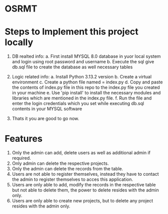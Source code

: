# OSRMT

# **Steps to Implement this project locally**

1. DB realted info:
   a. First install MYSQL 8.0 database in yuor local system and login using root password and username
   b. Execute the sql give db.sql file to create the database as well necessary tables

2. Logic related info:
   a. Install Python 3.13.2 version
   b. Create a virtual environment
   c. Create a python file named = index.py
   d. Copy and paste the contents of index.py file in this repo to the index.py file you created in your machine
   e. Use 'pip install' to install the necessary modules and libraries which are mentioned in the index.py file.
   f. Run the file and enter the login credentials which you set while executing db.sql contents in your MYSQL software

4. Thats it you are good to go now.


# **Features**

1. Only the admin can add, delete users as well as additional admin if required.
2. Only admin can delete the respective projects.
3. Only the admin can delete the records from the table.
4. Users are not able to register themselves, instead they have to contact the admin to register themselves to acces this application.
5. Users are only able to add, modify the records in the respective table but not able to delete them, the power to delete resides with the admin only.
6. Users are only able to create new projects, but to delete any project resides with the admin only.
